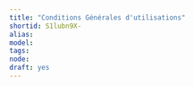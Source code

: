 ```yaml
---
title: "Conditions Générales d'utilisations"
shortid: S1lubn9X-
alias: 
model: 
tags: 
node: 
draft: yes
--- 
```

 